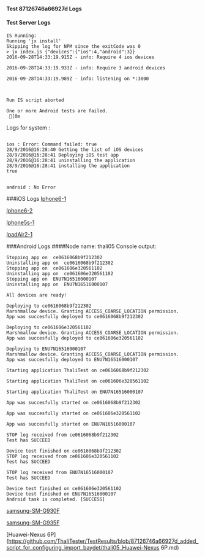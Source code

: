 #### Test 87126746a66927d Logs

#### Test Server Logs
```
IS Running:
Running 'jx install'
Skipping the log for NPM since the exitCode was 0
> jx index.js {"devices":{"ios":4,"android":3}}
2016-09-28T14:33:19.915Z - info: Require 4 ios devices

2016-09-28T14:33:19.933Z - info: Require 3 android devices

2016-09-28T14:33:19.989Z - info: listening on *:3000


 
Run IS script aborted
 
One or more Android tests are failed.
 [0m

```


Logs for system : 
```

ios : Error: Command failed: true
28/9/2016@16:28:40 Getting the list of iOS devices 
28/9/2016@16:28:41 Deploying iOS test app 
28/9/2016@16:28:41 uninstalling the application 
28/9/2016@16:28:41 installing the application 
true


android : No Error
```
###iOS Logs
[Iphone6-1](https://github.com/ThaliTester/TestResults/blob/87126746a66927d_added_script_for_configuring_import_baydet/iOS_Iphone6-1.md)

[Iphone6-2](https://github.com/ThaliTester/TestResults/blob/87126746a66927d_added_script_for_configuring_import_baydet/iOS_Iphone6-2.md)

[Iphone5s-1](https://github.com/ThaliTester/TestResults/blob/87126746a66927d_added_script_for_configuring_import_baydet/iOS_Iphone5s-1.md)

[IpadAir2-1](https://github.com/ThaliTester/TestResults/blob/87126746a66927d_added_script_for_configuring_import_baydet/iOS_IpadAir2-1.md)




###Android Logs
####Node name: thali05
Console output:
```
Stopping app on  ce0616068b9f212302
Uninstalling app on  ce0616068b9f212302
Stopping app on  ce061606e320561102
Uninstalling app on  ce061606e320561102
Stopping app on  ENU7N16516000107
Uninstalling app on  ENU7N16516000107

All devices are ready!

Deploying to ce0616068b9f212302
Marshmallow device. Granting ACCESS_COARSE_LOCATION permission.
App was succesfully deployed to ce0616068b9f212302

Deploying to ce061606e320561102
Marshmallow device. Granting ACCESS_COARSE_LOCATION permission.
App was succesfully deployed to ce061606e320561102

Deploying to ENU7N16516000107
Marshmallow device. Granting ACCESS_COARSE_LOCATION permission.
App was succesfully deployed to ENU7N16516000107

Starting application ThaliTest on ce0616068b9f212302

Starting application ThaliTest on ce061606e320561102

Starting application ThaliTest on ENU7N16516000107

App was succesfully started on ce0616068b9f212302

App was succesfully started on ce061606e320561102

App was succesfully started on ENU7N16516000107

STOP log received from ce0616068b9f212302
Test has SUCCEED

Device test finished on ce0616068b9f212302 
STOP log received from ce061606e320561102
Test has SUCCEED

STOP log received from ENU7N16516000107
Test has SUCCEED

Device test finished on ce061606e320561102 
Device test finished on ENU7N16516000107 
Android task is completed. [SUCCESS]
```
[samsung-SM-G930F](https://github.com/ThaliTester/TestResults/blob/87126746a66927d_added_script_for_configuring_import_baydet/thali05_samsung-SM-G930F.md)

[samsung-SM-G935F](https://github.com/ThaliTester/TestResults/blob/87126746a66927d_added_script_for_configuring_import_baydet/thali05_samsung-SM-G935F.md)

[Huawei-Nexus 6P](https://github.com/ThaliTester/TestResults/blob/87126746a66927d_added_script_for_configuring_import_baydet/thali05_Huawei-Nexus 6P.md)


